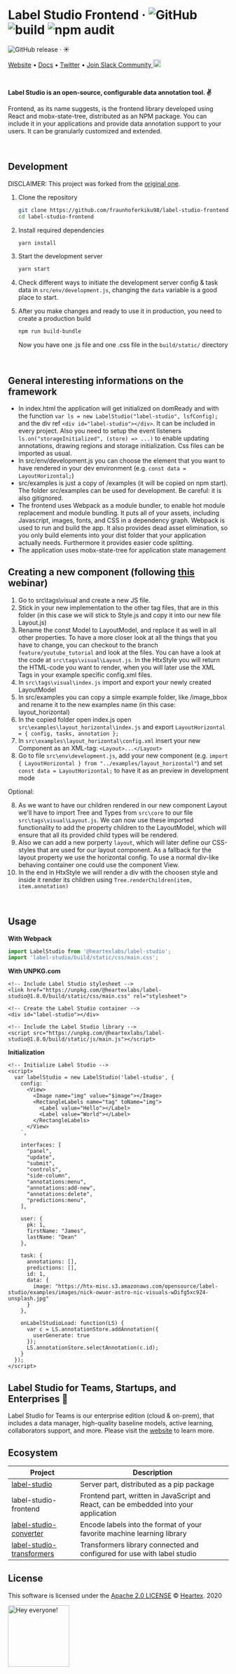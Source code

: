# Label Studio Frontend &middot; ![GitHub](https://img.shields.io/github/license/heartexlabs/label-studio?logo=heartex) ![build](https://github.com/heartexlabs/label-studio-frontend/workflows/Build%20and%20Test/badge.svg) ![npm audit](https://github.com/heartexlabs/label-studio-frontend/actions/workflows/npm_audit.yml/badge.svg)
 ![GitHub release](https://img.shields.io/github/v/release/heartexlabs/label-studio-frontend?include_prereleases) &middot; :sunny:

[Website](https://labelstud.io/) • [Docs](https://labelstud.io/guide) • [Twitter](https://twitter.com/heartexlabs) • [Join Slack Community <img src="https://go.heartex.net/docs/images/slack-mini.png" width="18px"/>](https://slack.labelstudio.heartex.com)

<br/>

**Label Studio is an open-source, configurable data annotation tool. :v:**

Frontend, as its name suggests, is the frontend library developed using React and mobx-state-tree, distributed as an NPM package. You can include it in your applications and provide data annotation support to your users. It can be granularly customized and extended.

<br/>



## Development

DISCLAIMER: This project was forked from the [original one](https://github.com/heartexlabs/label-studio-frontend).

1. Clone the repository
   ```bash
   git clone https://github.com/fraunhoferkiku98/label-studio-frontend.git
   cd label-studio-frontend
   ```

2. Install required dependencies
   ```bash
   yarn install
   ```

3. Start the development server
   ```bash
   yarn start
   ```

4. Check different ways to initiate the development server config & task data in `src/env/development.js`, changing the `data` variable is a good place to start.

5. After you make changes and ready to use it in production, you need to create a production build
   ```bash
   npm run build-bundle
   ```
   Now you have one .js file and one .css file in the `build/static/` directory

<br/>


## General interesting informations on the framework

- In index.html the application will get initialized on domReady and with the function ```var ls = new LabelStudio("label-studio", lsfConfig);``` and the div ref ```<div id="label-studio"></div>```. It can be included in every project. Also you need to setup the event listeners ```ls.on("storageInitialized", (store) => ...)``` to enable updating annotations, drawing regions and storage initialization. Css files can be imported as usual.
- In src/env/development.js you can choose the element that you want to have rendered in your dev environment (e.g. ```const data = LayoutHorizontal;```)
- src/examples is just a copy of /examples (it will be copied on npm start). The folder src/examples can be used for development. Be careful: it is also gitignored. 
- The frontend uses Webpack as a module bundler, to enable hot module replacement and module bundling. It puts all of your assets, including Javascript, images, fonts, and CSS in a dependency graph. Webpack is used to run and build the app. It also provides dead asset elimination, so you only build elements into your dist folder that your application actually needs. Furthermore it provides easier code splitting. 
- The application uses mobx-state-tree for application state management

## Creating a new component (following [this](https://www.youtube.com/watch?v=TEtPUjBlM2M) webinar)

1. Go to src\tags\visual and create a new JS file.
1. Stick in your new implementation to the other tag files, that are in this folder (in this case we will stick to Style.js and copy it into our new file Layout.js)
1. Rename the const Model to LayoutModel, and replace it as well in all other properties. To have a more closer look at all the things that you have to change, you can checkout to the branch ```feature/youtube_tutorial``` and look at the files. You can have a look at the code at ```src\tags\visual\Layout.js```. In the HtxStyle you will return the HTML-code you want to render, when you will later use the XML Tags in your example specific config.xml files.
1. In ```src\tags\visual\index.js``` import and export your newly created LayoutModel
1. In src/examples you can copy a simple example folder, like /image_bbox and rename it to the new examples name (in this case: layout_horizontal)
1. In the copied folder open index.js open ```src\examples\layout_horizontal\index.js``` and export ```LayoutHorizontal = { config, tasks, annotation };```
1. In ```src\examples\layout_horizontal\config.xml``` insert your new Component as an XML-tag: ```<Layout>...</Layout>```
1. Go to file ```src\env\development.js```, add your new component (e.g. ```import { LayoutHorizontal } from "../examples/layout_horizontal"```) and set ```const data = LayoutHorizontal;``` to have it as an preview in development mode

Optional:

8. As we want to have our children rendered in our new component Layout we'll have to import Tree and Types from ```src\core``` to our file ```src\tags\visual\Layout.js```. We can now use these imported functionality to add the property children to the LayoutModel, which will ensure that all its provided child types will be rendered.
9. Also we can add a new porperty ```layout```, which will later define our CSS-styles that are used for our layout component. As a fallback for the layout property we use the horizontal config. To use a normal div-like behaving container one could use the component View.
10. In the end in HtxStyle we will render a div with the choosen style and inside it render its children using ```Tree.renderChildren(item, item.annotation)```

<br/>

## Usage

**With Webpack**

```js
import LabelStudio from '@heartexlabs/label-studio';
import 'label-studio/build/static/css/main.css';
```

**With UNPKG.com**

```xhtml
<!-- Include Label Studio stylesheet -->
<link href="https://unpkg.com/@heartexlabs/label-studio@1.8.0/build/static/css/main.css" rel="stylesheet">

<!-- Create the Label Studio container -->
<div id="label-studio"></div>

<!-- Include the Label Studio library -->
<script src="https://unpkg.com/@heartexlabs/label-studio@1.8.0/build/static/js/main.js"></script>
```

**Initialization**

```xhtml
<!-- Initialize Label Studio -->
<script>
  var labelStudio = new LabelStudio('label-studio', {
    config: `
      <View>
        <Image name="img" value="$image"></Image>
        <RectangleLabels name="tag" toName="img">
          <Label value="Hello"></Label>
          <Label value="World"></Label>
        </RectangleLabels>
      </View>
    `,

    interfaces: [
      "panel",
      "update",
      "submit",
      "controls",
      "side-column",
      "annotations:menu",
      "annotations:add-new",
      "annotations:delete",
      "predictions:menu",
    ],

    user: {
      pk: 1,
      firstName: "James",
      lastName: "Dean"
    },

    task: {
      annotations: [],
      predictions: [],
      id: 1,
      data: {
        image: "https://htx-misc.s3.amazonaws.com/opensource/label-studio/examples/images/nick-owuor-astro-nic-visuals-wDifg5xc9Z4-unsplash.jpg"
      }
    },

    onLabelStudioLoad: function(LS) {
      var c = LS.annotationStore.addAnnotation({
        userGenerate: true
      });
      LS.annotationStore.selectAnnotation(c.id);
    }
  });
</script>
```
## Label Studio for Teams, Startups, and Enterprises :office:

Label Studio for Teams is our enterprise edition (cloud & on-prem), that includes a data manager, high-quality baseline models, active learning, collaborators support, and more. Please visit the [website](https://www.heartex.com/) to learn more.

## Ecosystem

| Project | Description |
|-|-|
| [label-studio](https://github.com/heartexlabs/label-studio) | Server part, distributed as a pip package |
| label-studio-frontend | Frontend part, written in JavaScript and React, can be embedded into your application |
| [label-studio-converter](https://github.com/heartexlabs/label-studio-converter) | Encode labels into the format of your favorite machine learning library |
| [label-studio-transformers](https://github.com/heartexlabs/label-studio-transformers) | Transformers library connected and configured for use with label studio |

## License

This software is licensed under the [Apache 2.0 LICENSE](/LICENSE) © [Heartex](https://www.heartex.com/). 2020

<img src="https://github.com/heartexlabs/label-studio/blob/master/images/opossum_looking.png?raw=true" title="Hey everyone!" height="140" width="140" />
